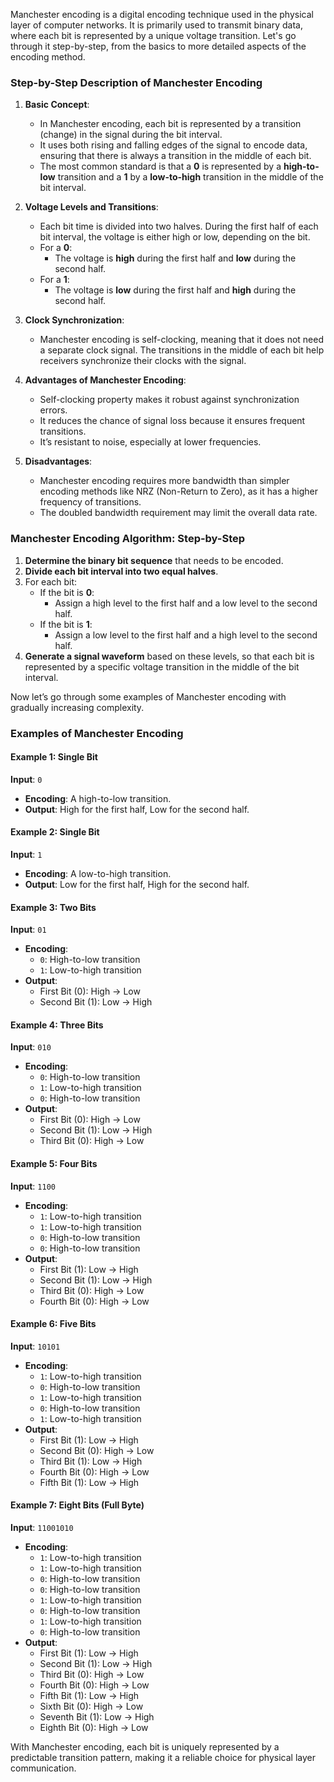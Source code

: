 Manchester encoding is a digital encoding technique used in the physical layer of computer networks. It is primarily used to transmit binary data, where each bit is represented by a unique voltage transition. Let's go through it step-by-step, from the basics to more detailed aspects of the encoding method.

### Step-by-Step Description of Manchester Encoding

1. **Basic Concept**:

    * In Manchester encoding, each bit is represented by a transition (change) in the signal during the bit interval.
    * It uses both rising and falling edges of the signal to encode data, ensuring that there is always a transition in the middle of each bit.
    * The most common standard is that a **0** is represented by a **high-to-low** transition and a **1** by a **low-to-high** transition in the middle of the bit interval.
2. **Voltage Levels and Transitions**:

    * Each bit time is divided into two halves. During the first half of each bit interval, the voltage is either high or low, depending on the bit.
    * For a **0**:
        * The voltage is **high** during the first half and **low** during the second half.
    * For a **1**:
        * The voltage is **low** during the first half and **high** during the second half.
3. **Clock Synchronization**:

    * Manchester encoding is self-clocking, meaning that it does not need a separate clock signal. The transitions in the middle of each bit help receivers synchronize their clocks with the signal.
4. **Advantages of Manchester Encoding**:

    * Self-clocking property makes it robust against synchronization errors.
    * It reduces the chance of signal loss because it ensures frequent transitions.
    * It’s resistant to noise, especially at lower frequencies.
5. **Disadvantages**:

    * Manchester encoding requires more bandwidth than simpler encoding methods like NRZ (Non-Return to Zero), as it has a higher frequency of transitions.
    * The doubled bandwidth requirement may limit the overall data rate.

### Manchester Encoding Algorithm: Step-by-Step

1. **Determine the binary bit sequence** that needs to be encoded.
2. **Divide each bit interval into two equal halves**.
3. For each bit:
    * If the bit is **0**:
        * Assign a high level to the first half and a low level to the second half.
    * If the bit is **1**:
        * Assign a low level to the first half and a high level to the second half.
4. **Generate a signal waveform** based on these levels, so that each bit is represented by a specific voltage transition in the middle of the bit interval.

Now let’s go through some examples of Manchester encoding with gradually increasing complexity.

### Examples of Manchester Encoding

#### Example 1: Single Bit

**Input**: `0`

* **Encoding**: A high-to-low transition.
* **Output**: High for the first half, Low for the second half.

#### Example 2: Single Bit

**Input**: `1`

* **Encoding**: A low-to-high transition.
* **Output**: Low for the first half, High for the second half.

#### Example 3: Two Bits

**Input**: `01`

* **Encoding**:
  * `0`: High-to-low transition
  * `1`: Low-to-high transition
* **Output**:
  * First Bit (0): High → Low
  * Second Bit (1): Low → High

#### Example 4: Three Bits

**Input**: `010`

* **Encoding**:
  * `0`: High-to-low transition
  * `1`: Low-to-high transition
  * `0`: High-to-low transition
* **Output**:
  * First Bit (0): High → Low
  * Second Bit (1): Low → High
  * Third Bit (0): High → Low

#### Example 5: Four Bits

**Input**: `1100`

* **Encoding**:
  * `1`: Low-to-high transition
  * `1`: Low-to-high transition
  * `0`: High-to-low transition
  * `0`: High-to-low transition
* **Output**:
  * First Bit (1): Low → High
  * Second Bit (1): Low → High
  * Third Bit (0): High → Low
  * Fourth Bit (0): High → Low

#### Example 6: Five Bits

**Input**: `10101`

* **Encoding**:
  * `1`: Low-to-high transition
  * `0`: High-to-low transition
  * `1`: Low-to-high transition
  * `0`: High-to-low transition
  * `1`: Low-to-high transition
* **Output**:
  * First Bit (1): Low → High
  * Second Bit (0): High → Low
  * Third Bit (1): Low → High
  * Fourth Bit (0): High → Low
  * Fifth Bit (1): Low → High

#### Example 7: Eight Bits (Full Byte)

**Input**: `11001010`

* **Encoding**:
  * `1`: Low-to-high transition
  * `1`: Low-to-high transition
  * `0`: High-to-low transition
  * `0`: High-to-low transition
  * `1`: Low-to-high transition
  * `0`: High-to-low transition
  * `1`: Low-to-high transition
  * `0`: High-to-low transition
* **Output**:
  * First Bit (1): Low → High
  * Second Bit (1): Low → High
  * Third Bit (0): High → Low
  * Fourth Bit (0): High → Low
  * Fifth Bit (1): Low → High
  * Sixth Bit (0): High → Low
  * Seventh Bit (1): Low → High
  * Eighth Bit (0): High → Low

With Manchester encoding, each bit is uniquely represented by a predictable transition pattern, making it a reliable choice for physical layer communication.
